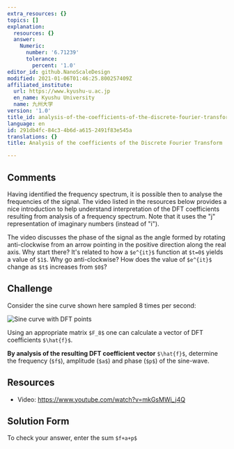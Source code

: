 ```yaml
---
extra_resources: {}
topics: []
explanation:
  resources: {}
  answer:
    Numeric:
      number: '6.71239'
      tolerance:
        percent: '1.0'
editor_id: github.NanoScaleDesign
modified: 2021-01-06T01:46:25.800257409Z
affiliated_institute:
  url: https://www.kyushu-u.ac.jp
  en_name: Kyushu University
  name: 九州大学
version: '1.0'
title_id: analysis-of-the-coefficients-of-the-discrete-fourier-transform
language: en
id: 291db4fc-84c3-4b6d-a615-2491f83e545a
translations: {}
title: Analysis of the coefficients of the Discrete Fourier Transform

---
```


## Comments
Having identified the frequency spectrum, it is possible then to analyse the frequencies of the signal. The video listed in the resources below provides a nice introduction to help understand interpretation of the DFT coefficients resulting from analysis of a frequency spectrum. Note that it uses the "j" representation of imaginary numbers (instead of "i").

The video discusses the phase of the signal as the angle formed by rotating anti-clockwise from an arrow pointing in the positive direction along the real axis. Why start there? It's related to how a `$e^{it}$` function at `$t=0$` yields a value of `$1$`. Why go anti-clockwise? How does the value of `$e^{it}$` change as `$t$` increases from `$0$`?



## Challenge
Consider the sine curve shown here sampled 8 times per second:

![Sine curve with DFT points](/api/v0/teachers/github.NanoScaleDesign/resources/public/cc5ffdd0-830c-48a0-8e58-5e14e1abd7ca.jpeg/cc5ffdd0-830c-48a0-8e58-5e14e1abd7ca.jpeg)

Using an appropriate matrix `$F_8$` one can calculate a vector of DFT coefficients `$\hat{f}$`.

**By analysis of the resulting DFT coefficient vector** `$\hat{f}$`, determine the frequency (`$f$`), amplitude (`$a$`) and phase (`$p$`) of the sine-wave.


## Resources

- Video: https://www.youtube.com/watch?v=mkGsMWi_j4Q

## Solution Form
To check your answer, enter the sum `$f+a+p$`
